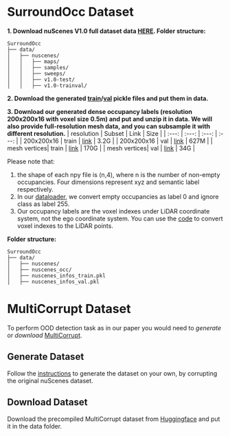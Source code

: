 # SurroundOcc Dataset

**1. Download nuScenes V1.0 full dataset data [HERE](https://www.nuscenes.org/download). Folder structure:**
```
SurroundOcc
├── data/
│   ├── nuscenes/
│   │   ├── maps/
│   │   ├── samples/
│   │   ├── sweeps/
│   │   ├── v1.0-test/
│   │   ├── v1.0-trainval/
```


**2. Download the generated [train](https://cloud.tsinghua.edu.cn/f/ebbed36c37b248149192/?dl=1)/[val](https://cloud.tsinghua.edu.cn/f/b3f169f4db034764bb87/?dl=1) pickle files and put them in data.**

**3. Download our generated dense occupancy labels (resolution 200x200x16 with voxel size 0.5m) and put and unzip it in data. We will also provide full-resolution mesh data, and you can subsample it with different resolution.**
| resolution | Subset | Link | Size |
| :---: | :---: | :---: | :---: |
| 200x200x16 | train | [link](https://cloud.tsinghua.edu.cn/f/ef8357724574491d9ddb/?dl=1) | 3.2G |
| 200x200x16 | val | [link](https://cloud.tsinghua.edu.cn/f/290276f4a4024896b733/?dl=1) | 627M |
| mesh vertices| train | [link](https://share.weiyun.com/rQXh35ME) | 170G |
| mesh vertices| val | [link](https://share.weiyun.com/Jdr5eFmZ) | 34G |

Please note that: <br/>
1. the shape of each npy file is (n,4), where n is the number of non-empty occupancies. Four dimensions represent xyz and semantic label respectively. <br/>
2. In our [dataloader](https://github.com/weiyithu/SurroundOcc/blob/d346e8ce476817dfd8492226e7b92660955bf89c/projects/mmdet3d_plugin/datasets/pipelines/loading.py#L32), we convert empty occupancies as label 0 and ignore class as label 255. <br/>
3. Our occupancy labels are the voxel indexes under LiDAR coordinate system, not the ego coordinate system. You can use the [code](https://github.com/weiyithu/SurroundOcc/blob/d346e8ce476817dfd8492226e7b92660955bf89c/projects/mmdet3d_plugin/datasets/evaluation_metrics.py#L19) to convert voxel indexes to the LiDAR points. <br/>


**Folder structure:**
```
SurroundOcc
├── data/
│   ├── nuscenes/
│   ├── nuscenes_occ/
│   ├── nuscenes_infos_train.pkl
│   ├── nuscenes_infos_val.pkl

```

# MultiCorrupt Dataset
To perform OOD detection task as in our paper you would need to *generate* or
*download* [MultiCorrupt](https://github.com/ika-rwth-aachen/MultiCorrupt).


## Generate Dataset
Follow the [instructions](https://github.com/ika-rwth-aachen/MultiCorrupt?tab=readme-ov-file#installation) 
to generate the dataset on your own, by corrupting the original nuScenes dataset.


## Download Dataset
Download the precompiled MultiCorrupt dataset from 
[Huggingface](https://huggingface.co/datasets/TillBeemelmanns/MultiCorrupt) 
and put it in the data folder.
